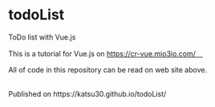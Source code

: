 # todoList
ToDo list with Vue.js

This is a tutorial for Vue.js on https://cr-vue.mio3io.com/　
<p>All of code in this repository can be read on web site above.</p>
<br>
Published on https://katsu30.github.io/todoList/
